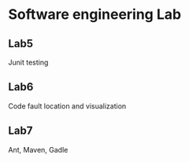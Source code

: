 # Software engineering Lab

## Lab5
Junit testing

## Lab6
Code fault location and visualization

## Lab7
Ant, Maven, Gadle
